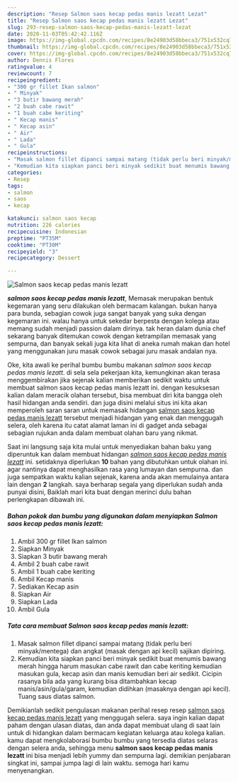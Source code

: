 ```yaml
---
description: "Resep Salmon saos kecap pedas manis lezatt Lezat"
title: "Resep Salmon saos kecap pedas manis lezatt Lezat"
slug: 293-resep-salmon-saos-kecap-pedas-manis-lezatt-lezat
date: 2020-11-03T05:42:42.116Z
image: https://img-global.cpcdn.com/recipes/8e24903d58bbeca3/751x532cq70/salmon-saos-kecap-pedas-manis-lezatt-foto-resep-utama.jpg
thumbnail: https://img-global.cpcdn.com/recipes/8e24903d58bbeca3/751x532cq70/salmon-saos-kecap-pedas-manis-lezatt-foto-resep-utama.jpg
cover: https://img-global.cpcdn.com/recipes/8e24903d58bbeca3/751x532cq70/salmon-saos-kecap-pedas-manis-lezatt-foto-resep-utama.jpg
author: Dennis Flores
ratingvalue: 4
reviewcount: 7
recipeingredient:
- "300 gr fillet Ikan salmon"
- " Minyak"
- "3 butir bawang merah"
- "2 buah cabe rawit"
- "1 buah cabe keriting"
- " Kecap manis"
- " Kecap asin"
- " Air"
- " Lada"
- " Gula"
recipeinstructions:
- "Masak salmon fillet dipanci sampai matang (tidak perlu beri minyak/mentega) dan angkat (masak dengan api kecil) sajikan dipiring."
- "Kemudian kita siapkan panci beri minyak sedikit buat menumis bawang merah hingga harum masukan cabe rawit dan cabe keriting kemudian masukan gula, kecap asin dan manis kemudian beri air sedikit. Cicipin rasanya bila ada yang kurang bisa ditambahkan kecap manis/asin/gula/garam, kemudian didihkan (masaknya dengan api kecil). Tuang saus diatas salmon."
categories:
- Resep
tags:
- salmon
- saos
- kecap

katakunci: salmon saos kecap 
nutrition: 226 calories
recipecuisine: Indonesian
preptime: "PT35M"
cooktime: "PT30M"
recipeyield: "3"
recipecategory: Dessert

---
```



![Salmon saos kecap pedas manis lezatt](https://img-global.cpcdn.com/recipes/8e24903d58bbeca3/751x532cq70/salmon-saos-kecap-pedas-manis-lezatt-foto-resep-utama.jpg)

<b><i>salmon saos kecap pedas manis lezatt</i></b>, Memasak merupakan bentuk kegemaran yang seru dilakukan oleh bermacam kalangan. bukan hanya para bunda, sebagian cowok juga sangat banyak yang suka dengan kegemaran ini. walau hanya untuk sekedar berpesta dengan kolega atau memang sudah menjadi passion dalam dirinya. tak heran dalam dunia chef sekarang banyak ditemukan cowok dengan ketrampilan memasak yang sempurna, dan banyak sekali juga kita lihat di aneka rumah makan dan hotel yang menggunakan juru masak cowok sebagai juru masak andalan nya.



Oke, kita awali ke perihal bumbu bumbu makanan <i>salmon saos kecap pedas manis lezatt</i>. di sela sela pekerjaan kita, kemungkinan akan terasa menggembirakan jika sejenak kalian memberikan sedikit waktu untuk membuat salmon saos kecap pedas manis lezatt ini. dengan kesuksesan kalian dalam meracik olahan tersebut, bisa membuat diri kita bangga oleh hasil hidangan anda sendiri. dan juga disini melalui situs ini kita akan memperoleh saran saran untuk memasak hidangan <u>salmon saos kecap pedas manis lezatt</u> tersebut menjadi hidangan yang enak dan menggugah selera, oleh karena itu catat alamat laman ini di gadget anda sebagai sebagian rujukan anda dalam membuat olahan baru yang nikmat.


Saat ini langsung saja kita mulai untuk menyediakan bahan baku yang diperuntuk kan dalam membuat hidangan <u><i>salmon saos kecap pedas manis lezatt</i></u> ini. setidaknya diperlukan <b>10</b> bahan yang dibutuhkan untuk olahan ini. agar nantinya dapat menghasilkan rasa yang lumayan dan sempurna. dan juga sempatkan waktu kalian sejenak, karena anda akan memulainya antara lain dengan <b>2</b> langkah. saya berharap segala yang diperlukan sudah anda punyai disini, Baiklah mari kita buat dengan merinci dulu bahan perlengkapan dibawah ini.

<!--inarticleads1-->

##### Bahan pokok dan bumbu yang digunakan dalam menyiapkan Salmon saos kecap pedas manis lezatt:

1. Ambil 300 gr fillet Ikan salmon
1. Siapkan  Minyak
1. Siapkan 3 butir bawang merah
1. Ambil 2 buah cabe rawit
1. Ambil 1 buah cabe keriting
1. Ambil  Kecap manis
1. Sediakan  Kecap asin
1. Siapkan  Air
1. Siapkan  Lada
1. Ambil  Gula




<!--inarticleads2-->

##### Tata cara membuat Salmon saos kecap pedas manis lezatt:

1. Masak salmon fillet dipanci sampai matang (tidak perlu beri minyak/mentega) dan angkat (masak dengan api kecil) sajikan dipiring.
1. Kemudian kita siapkan panci beri minyak sedikit buat menumis bawang merah hingga harum masukan cabe rawit dan cabe keriting kemudian masukan gula, kecap asin dan manis kemudian beri air sedikit. Cicipin rasanya bila ada yang kurang bisa ditambahkan kecap manis/asin/gula/garam, kemudian didihkan (masaknya dengan api kecil). Tuang saus diatas salmon.




Demikianlah sedikit pengulasan makanan perihal resep resep <u>salmon saos kecap pedas manis lezatt</u> yang menggugah selera. saya ingin kalian dapat paham dengan ulasan diatas, dan anda dapat membuat ulang di saat lain untuk di hidangkan dalam bermacam kegiatan keluarga atau kolega kalian. kamu dapat mengkolaborasi bumbu bumbu yang tersedia diatas selaras dengan selera anda, sehingga menu <b>salmon saos kecap pedas manis lezatt</b> ini bisa menjadi lebih yummy dan sempurna lagi. demikian penjabaran singkat ini, sampai jumpa lagi di lain waktu. semoga hari kamu menyenangkan.
